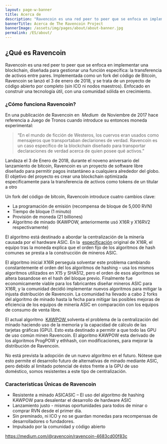 ```yaml
---
layout: page-w-banner
title: Acerca de
description: "Ravencoin es una red peer to peer que se enfoca en implementar una blockchain, diseñada para gestionar una función específica: la transferencia de activos entre pares."
bannerTitle: Acerca de The Ravencoin Project
bannerImage: /assets/img/pages/about/about-banner.jpg
permalink: /ES/about/
---
```


<div class="wrapper mt-16 pb-20">
  <h2>¿Qué es Ravencoin</h2>

  <p>Ravencoin es una red peer to peer que se enfoca en implementar una blockchain, diseñada para gestionar una función específica: la transferencia de activos entre pares. Implementada como un fork del código de Bitcoin, Ravencoin se lanzó el 3 de enero de 2018, y se trata de un proyecto de código abierto por completo (sin ICO ni nodos maestros). Enfocado en construir una tecnología útil, con una comunidad sólida en crecimiento.</p>

  <h3>¿Cómo funciona Ravencoin?</h3>

  <p>En una publicación de Ravencoin en &nbsp;<em>Medium</em>&nbsp; de Noviembre de 2017 hace referencia a Juego de Tronos cuando introduce su entonces moneda experimental:</p>
  <blockquote>
    “En el mundo de ficción de Westeros, los cuervos eran usados como mensajeros que transportaban declariones de verdad. Ravencoin es un caso específico de la blockchain diseñado para transportar declaraciones de verdad acerca de quien posee qué activos.”
  </blockquote>

  <p>Landaza el 3 de Enero de 2018, durante el noveno aniversario del lanzamiento de bitcoin, Ravencoin es un proyecto de software libre diseñado para permitir pagos instantáneo a cualquiera alrededor del globo. El objetivo del proyecto es crear una blockchain optimizada especificamente para la transferencia de activos como tokens de un titular a otro</p>

  <p>Un fork del código de bitcoin, Ravencoin introduce cuatro cambios clave:</p>

  <ul>
    <li>La programación de emisión (recompensa de bloque de 5,000 RVN)</li>
    <li>Tiempo de bloque (1 minuto)</li>
    <li>Provisión de moneda (21 billiones)</li>
    <li>Algoritmo de minado (KAWPOW, anteriormente usó X16R y X16RV2 respectivamente)</li>
  </ul>

  <p>El algoritmo está destinado a abordar la centralización de la minería causada por el hardware ASIC. En la &nbsp;<a href="/assets/documents/X16R-Whitepaper.pdf">especificación</a> original de X16R, el equipo tras la moneda explica que el orden fijo de los algoritmos de hash comunes se presta a la construcción de mineros ASIC.</p>

  <p>El algoritmo inicial X16R perseguía solventar este problema cambiando constantemente el orden del los algoritmos de hashing – usa los mismos algoritmos utilizados en X15 y SHA512, pero el orden de esos algoritmos se altera basandose en el hash del bloque previo. Finalmente fue economicamente viable para los fabricantes diseñar mineros ASIC para X16R, y la comunidad decidió implementar nuevos algoritmos para mitigar la injusta distribución de Ravencoin. La comunidad ha llevado a cabo 2 forks del algoritmo de minado hasta la fecha para mitigar las posibles mejoras de eficiencia de los equipos de minería ASIC en comparación con los equipos de consumo de venta libre.</p>

  <p>El actual algoritmo &nbsp;<a href="https://medium.com/@tronblack/ravencoin-v4-kawpow-16fb1f8ec372">KAWPOW </a> solventa el problema de la centralización del minado haciendo uso  de la memoria y la capacidad de cálculo de las tarjetas gráficas (GPU). Esto esta destinado a permitir a que todo las GPU de uso común minen Ravencoin. El algoritmo KAWPOW esta derivado de los algoritmos ProgPOW y ethhash, con modificaciones, para mejorar la distribución de Ravencoin.</p>

  <p>No está prevista la adopción de un nuevo algoritmo en el futuro. Nótese que esto permite el desarrollo futuro de alternativas de minado mediante ASIC, pero debido al limitado potencial de éstos frente a la GPU de uso doméstico, somos resistentes a este tipo de centralización.</p>

  <h3>Características Únicas de Ravencoin</h3>

  <ul>
    <li>Resistente a minado ASICASIC – El uso del algoritmo de hashing KAWPOW para desalentar el desarrollo de hardware ASIC</li>
    <li>Lanzamiento justo - mismas oportunidades para todos de minar o comprar RVN desde el primer día.</li>
    <li>Sin preminado, ni ICO y no se guardan monedas para recompensas de desarrolladores o fundadores.</li>
    <li>Impulsado por la comunidad y código abierto</li>
  </ul>

  <p><a href="https://medium.com/@ravencoin/ravencoin-4683cd00f83c">https://medium.com/@ravencoin/ravencoin-4683cd00f83c</a></p>

</div>
